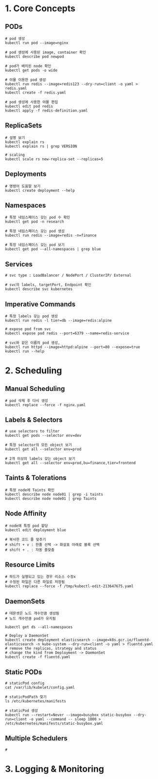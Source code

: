 # 1. Core Concepts

## PODs
```
# pod 생성
kubectl run pod --image=nginx

# pod 생성에 사용된 image, container 확인
kubectl describe pod newpod

# pod가 배치된 node 확인
kubectl get pods -o wide

# 야물 이용한 pod 생성
kubectl run redis --image=redis123 --dry-run=client -o yaml > redis.yaml
kubectl create -f redis.yaml 

# pod 생성에 사용한 야물 편집
kubectl edit pod redis
kubectl apply -f redis-definition.yaml 
```

## ReplicaSets
```
# 설명 보기 
kubectl explain rs
kubectl explain rs | grep VERSION

# scaling
kubectl scale rs new-replica-set --replicas=5
```

## Deployments
```
# 명령어 도움말 보기
kubectl create deployment --help
```

## Namespaces
```
# 특정 네임스페이스 갖는 pod 수 확인
kubectl get pod -n research

# 특정 네임스페이스 갖는 pod 생성
kubectl run redis --image=redis -n=finance

# 특정 네임스페이스 갖는 pod 보기
kubectl get pod --all-namespaces | grep blue
```

## Services
```
# svc type : LoadBalancer / NodePort / ClusterIP/ External

# svc의 labels, targetPort, Endpoint 확인 
kubectl describe svc kubernetes
```

## Imperative Commands
```
# 특정 labels 갖는 pod 생성
kubectl run redis -l tier=db --image=redis:alpine

# expose pod from svc 
kubectl expose pod redis --port=6379 --name=redis-service

# svc와 같은 이름의 pod 생성, 
kubectl run httpd --image=httpd:alpine --port=80 --expose=true
kubectl run --help
```

# 2. Scheduling

## Manual Scheduling
```
# pod 삭제 후 다시 생성
kubectl replace --force -f nginx.yaml

```

## Labels & Selectors
```
# use selectors to filter 
kubectl get pods --selector env=dev

# 특정 selector의 모든 object 보기
kubectl get all --selector env=prod

# 2개 이상의 labels 갖는 object 보기
kubectl get all --selector env=prod,bu=finance,tier=frontend
```

##  Taints & Tolerations
```
# 특정 node에 Taints 확인
kubectl describe node node01 | grep -i taints
kubectl describe node node01 | grep Taints

```

## Node Affinity
```
# node에 특정 pod 할당
kubectl edit deployment blue

# 복사한 코드 줄 맞추기
# shift + v : 한줄 선택 -> 화살표 아래로 블록 선택
# shift + . : 자동 줄맞춤
```

## Resource Limits
```
# 파드가 실행되고 있는 경우 리소스 수정x
# 수정된 파일은 다른 파일로 저장됨
kubectl replace --force -f /tmp/kubectl-edit-213647675.yaml

```

## DaemonSets
```
# 데몬셋은 노드 개수만큼 생성됨
# 노드 개수만큼 pod가 유지됨

kubectl get ds --all-namespaces

# Deploy a DaemonSet
kubectl create deployment elasticsearch --image=k8s.gcr.io/fluentd-elasticsearch -n kube-system --dry-run=client -o yaml > fluentd.yaml
# remove the replicas, strategy and status 
# change the kind from Deployment -> DaemonSet
kubectl create -f fluentd.yaml
```

## Static PODs
```
# staticPod config
cat /var/lib/kubelet/config.yaml

# staticPodPath 찾기
ls /etc/kubernetes/manifests 

# staticPod 생성
kubectl run --restart=Never --image=busybox static-busybox --dry-run=client -o yaml --command -- sleep 1000 > /etc/kubernetes/manifests/static-busybox.yaml

```

## Multiple Schedulers
```
# 

```

# 3. Logging & Monitoring


